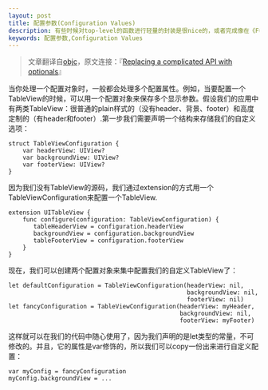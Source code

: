 ```yaml
---
layout: post
title: 配置参数(Configuration Values)
description: 有些时候对top-level的函数进行轻量的封装是很nice的，或者完成像在《Functional Programming in Swift》中描述的那样进行完全封装。这一节，我们来给NSScanner做一个拓展...
keywords: 配置参数,Configuration Values
---
```


>文章翻译自[objc](http://www.objc.io)，原文连接：『[Replacing a complicated API with optionals](http://www.objc.io/snippets/20.html)』

当你处理一个配置对象时，一般都会处理多个配置属性。例如，当要配置一个TableView的时候，可以用一个配置对象来保存多个显示参数。假设我们的应用中有两类TableView：很普通的plain样式的（没有header、背景、footer）和高度定制的（有header和footer）.第一步我们需要声明一个结构来存储我们的自定义选项：

	struct TableViewConfiguration {
	    var headerView: UIView?
	    var backgroundView: UIView?
	    var footerView: UIView?
	}

因为我们没有TableView的源码，我们通过extension的方式用一个TableViewConfiguration来配置一个TableView.

	extension UITableView {
	    func configure(configuration: TableViewConfiguration) {
	       tableHeaderView = configuration.headerView
	       backgroundView = configuration.backgroundView
	       tableFooterView = configuration.footerView
	    }
	}

现在，我们可以创建两个配置对象来集中配置我们的自定义TableView了：

	let defaultConfiguration = TableViewConfiguration(headerView: nil, 
	                                                  backgroundView: nil,
	                                                  footerView: nil)
	let fancyConfiguration = TableViewConfiguration(headerView: myHeader, 
	                                                backgroundView: nil,
	                                                footerView: myFooter)
	                                                
这样就可以在我们的代码中随心使用了，因为我们声明的是let类型的常量，不可修改的。并且，它的属性是var修饰的，所以我们可以copy一份出来进行自定义配置：

	var myConfig = fancyConfiguration
	myConfig.backgroundView = ...